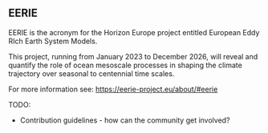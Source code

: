 ## EERIE

EERIE is the acronym for the Horizon Europe project entitled European Eddy RIch Earth System Models.

This project, running from January 2023 to December 2026, will reveal and quantify the role of ocean mesoscale processes in shaping the climate trajectory over seasonal to centennial time scales. 

For more information see: https://eerie-project.eu/about/#eerie

TODO:
 * Contribution guidelines - how can the community get involved?
